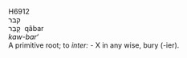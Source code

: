 <body>
  <p>H6912<br>  קבר  <br> קָבַר  ‎  qâbar  <br><i>kaw-bar‘ </i><br>A primitive root; to <i>inter: - </i> X in any wise, bury (-ier).<br></p>
 </body>